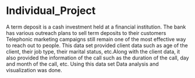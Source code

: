 # Individual_Project
A term deposit is a cash investment held at a financial institution. The bank has various outreach plans to sell term deposits to their customers  Telephonic marketing campaigns still remain one of the most effective way to reach out to people.  This data set provided client data such as age of the client,  their job type, their marital status, etc.Along with the client data,  it also provided the information of the call such as the duration  of the call, day and month of the call, etc.  Using this data set Data analysis and visualization was done.
